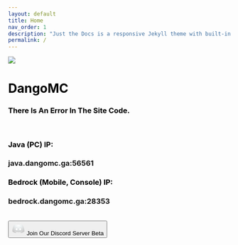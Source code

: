 ```yaml
---
layout: default
title: Home
nav_order: 1
description: "Just the Docs is a responsive Jekyll theme with built-in search that is easily customizable and hosted on GitHub Pages."
permalink: /
---
```



<html lang="en">

<head>
  <link href="https://dangomc.ga/assets/css/material-kit.css?v=2.0.7" rel="stylesheet" />
  <!-- CSS Just for demo purpose, don't include it in your project -->
  <link href="https://dangomc.ga/assets/demo/demo.css" rel="stylesheet" />
</head>

<body>
    <div class="page-header header-filter clear-filter" data-parallax="true" style="background-image: url('https://www.teahub.io/photos/full/116-1162250_allpaper-minecraft-data-src-best-minecraft-wallpaper-minecraft.jpg');" style="height:100%;width:100%;background-size:cover">
        <div class="container">
            <div class="row">
                <div class="col-md-8 ml-auto mr-auto">
                    <div class="brand">
                        <img src="https://dangomc.ga/favicon.ico" /><br />
                        <h1 style="color:black">DangoMC</h1>
                        <h3 id="changeText" style="color:black">There Is An Error In The Site Code.</h3><br />
                        <h3 style="color:black">Java (PC) IP: <h3 class="code">java.dangomc.ga:56561</h3></h3>
                        <h3 style="color:black">Bedrock (Mobile, Console) IP: <h3 class="code">bedrock.dangomc.ga:28353</h3></h3><br />
                        <a href="https://discord.gg/hNRJsPebza">
                            <button class="btn btn-primary btn-round">
                                <i class="material-icons">
                                    <svg xmlns="http://www.w3.org/2000/svg" x="0px" y="0px" width="30" height="30" viewBox="0 0 172 172" style=" fill:#000000;">
                                        <defs><radialGradient cx="86" cy="35.86558" r="115.56967" gradientUnits="userSpaceOnUse" id="color-1_2mIgusGquJFz_gr1"><stop offset="0" stop-color="#ffffff"></stop><stop offset="0.368" stop-color="#ecf0f1"></stop><stop offset="0.889" stop-color="#cccccc"></stop><stop offset="1" stop-color="#cccccc"></stop></radialGradient></defs>
                                        <g fill="none" fill-rule="nonzero" stroke="none" stroke-width="1" stroke-linecap="butt" stroke-linejoin="miter" stroke-miterlimit="10" stroke-dasharray="" stroke-dashoffset="0" font-family="none" font-weight="none" font-size="none" text-anchor="none" style="mix-blend-mode: normal"><path d="M0,172v-172h172v172z" fill="none"></path><g><path d="M143.71675,43.5375c-0.23292,-0.3655 -0.49808,-0.65217 -0.84567,-0.91375c-2.75558,-2.07117 -16.73775,-11.96475 -34.63292,-13.88542c-0.03583,-0.00358 -0.172,-0.01075 -0.20425,-0.01075c-0.35117,0 -0.65575,0.20425 -0.80267,0.50167l-0.96392,1.92783h-0.00358c-0.06092,0.11825 -0.09317,0.25442 -0.09317,0.39775c0,0.39058 0.25083,0.72383 0.602,0.84567c0.0215,0.00717 0.172,0.03942 0.22575,0.05017c15.29008,3.68367 24.59242,10.35583 32.78392,17.71958c-14.50175,-7.40317 -28.82433,-14.33692 -53.78225,-14.33692c-24.95792,0 -39.27692,6.93733 -53.78225,14.33692c8.1915,-7.36375 17.49383,-14.03592 32.78392,-17.71958c0.05375,-0.01433 0.20425,-0.043 0.22575,-0.05017c0.35117,-0.12183 0.602,-0.45508 0.602,-0.84567c0,-0.14333 -0.03225,-0.2795 -0.09317,-0.39775h-0.00358l-0.96392,-1.92783c-0.14692,-0.29742 -0.44792,-0.50167 -0.80267,-0.50167c-0.03225,0 -0.172,0.00717 -0.20425,0.01075c-17.89517,1.92067 -31.87733,11.81425 -34.63292,13.88542c-0.34758,0.26158 -0.60917,0.54825 -0.84567,0.91375c-2.537,3.96675 -18.09225,30.057 -21.113,77.51467c-0.03225,0.50883 0.14333,1.03558 0.48375,1.41542c16.45467,18.43267 40.06883,20.61133 45.107,20.86575c0.59842,0.02867 1.17175,-0.23292 1.53008,-0.71308l4.59383,-6.12392c0.35833,-0.48017 0.16483,-1.15383 -0.39775,-1.35808c-9.69292,-3.53317 -20.48592,-9.675 -29.85633,-20.4465c11.61358,8.77917 29.1325,17.89158 57.36917,17.89158c28.23667,0 45.75558,-9.11242 57.36558,-17.89158c-9.374,10.7715 -20.16342,16.90975 -29.85633,20.4465c-0.56258,0.20425 -0.75608,0.87792 -0.39775,1.35808l4.59383,6.12392c0.36192,0.48017 0.93167,0.74533 1.53008,0.71308c5.04175,-0.258 28.65233,-2.43308 45.107,-20.86575c0.34042,-0.37983 0.516,-0.90658 0.48375,-1.41542c-3.01717,-47.45767 -18.57242,-73.54792 -21.10942,-77.51467z" fill="url(#color-1_2mIgusGquJFz_gr1)"></path><ellipse cx="30.5" cy="26" transform="scale(3.58333,3.58333)" rx="4.5" ry="5" fill="#666666" opacity="0.05"></ellipse><ellipse cx="30.5" cy="26" transform="scale(3.58333,3.58333)" rx="4" ry="4.5" fill="#666666" opacity="0.05"></ellipse><ellipse cx="30.5" cy="26" transform="scale(3.58333,3.58333)" rx="3.5" ry="4" fill="#ffffff"></ellipse><ellipse cx="17.5" cy="26" transform="scale(3.58333,3.58333)" rx="4.5" ry="5" fill="#666666" opacity="0.05"></ellipse><ellipse cx="17.5" cy="26" transform="scale(3.58333,3.58333)" rx="4" ry="4.5" fill="#666666" opacity="0.05"></ellipse><ellipse cx="17.5" cy="26" transform="scale(3.58333,3.58333)" rx="3.5" ry="4" fill="#ffffff"></ellipse></g></g>
                                    </svg>
                                </i> Join Our Discord Server <span class="badge badge-pill badge-danger">Beta</span>
                            </button>
                        </a>
                    </div>
                </div>
            </div>
        </div>
    </div>
    <!--   Core JS Files   -->
    <script src="https://dangomc.ga/assets/js/core/jquery.min.js" type="text/javascript"></script>
    <script src="https://dangomc.ga/assets/js/core/popper.min.js" type="text/javascript"></script>
    <script src="https://dangomc.ga/assets/js/core/bootstrap-material-design.min.js" type="text/javascript"></script>
    <script src="https://dangomc.ga/assets/js/plugins/moment.min.js"></script>
    <!--	Plugin for the Datepicker, full documentation here: https://github.com/Eonasdan/bootstrap-datetimepicker -->
    <script src="https://dangomc.ga/assets/js/plugins/bootstrap-datetimepicker.js" type="text/javascript"></script>
    <!--  Plugin for the Sliders, full documentation here: http://refreshless.com/nouislider/ -->
    <script src="https://dangomc.ga/assets/js/plugins/nouislider.min.js" type="text/javascript"></script>
    <!--  Google Maps Plugin    -->
    <!-- Control Center for DangoMC: parallax effects, scripts for the example pages etc -->
    <script src="https://dangomc.ga/assets/js/material-kit.js?v=2.0.7" type="text/javascript"></script>
    <script>
        $(document).ready(function () {
            //init DateTimePickers
            materialKit.initFormExtendedDatetimepickers();

            // Sliders Init
            materialKit.initSliders();
        });


        function scrollToDownload() {
            if ($('.section-download').length != 0) {
                $("html, body").animate({
                    scrollTop: $('.section-download').offset().top
                }, 1000);
            }
        }
    </script>
    <script>
        var text = ["Survival", "Survival", "Survival", "Survival", "Survival", "Survival", "Survival", "Survival", "Survival", "Survival", "Surviva", "Surviv", "Survi", "Surv", "Sur", "Su", "S", " ", "P", "Po", "Poc", "Pock", "Pocke", "Pocket ", "Pocket E", "Pocket Ed", "Pocket Edi", "Pocket Edit", "Pocket Editi", "Pocket Editio", "Pocket Edition", "Pocket Edition", "Pocket Edition", "Pocket Edition", "Pocket Edition", "Pocket Edition", "Pocket Edition", "Pocket Edition", "Pocket Edition", "Pocket Edition", "Pocket Editio", "Pocket Editi", "Pocket Edit", "Pocket Edi", "Pocket Ed", "Pocket E", "Pocket ", "Pocket", "Pocke", "Pock", "Poc", "Po", "P", " ", "P", "PV", "PVP", "PVP", "PVP", "PVP", "PVP", "PVP", "PVP", "PVP", "PVP", "PVP", "PV", "P", " ", "R", "Ra", "Rai", "Raid", "Raidi", "Raidin", "Raiding", "Raiding", "Raiding", "Raiding", "Raiding", "Raiding", "Raiding", "Raiding", "Raiding", "Raiding", "Raidin", "Raidi", "Raid", "Rai", "Ra", "R", " ", "P", "PV", "PVE", "PVE", "PVE", "PVE", "PVE", "PVE", "PVE", "PVE", "PVE", "PVE", "PV", "P", " ", "J", "Ja", "Jav", "Java", "Java", "Java", "Java", "Java", "Java", "Java", "Java", "Java", "Java", "Jav", "Ja", "J", " ", "B", "Be", "Bed", "Bedr", "Bedro", "Bedroc", "Bedrock", "Bedrock", "Bedrock", "Bedrock", "Bedrock", "Bedrock", "Bedrock", "Bedrock", "Bedrock", "Bedrock", "Bedroc", "Bedro", "Bedr", "Bed", "Be", "B"];
        var counter = 0;
        var elem = document.getElementById("changeText");
        setInterval(change, 100);
        function change() {
            elem.innerHTML = text[counter];
            counter++;
            if (counter >= text.length) { counter = 0; }
        }
    </script>
</body>

</html>
